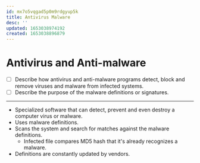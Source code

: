 ```yaml
---
id: mx7o5vqgad5p0m9rdgyup5k
title: Antivirus Malware
desc: ''
updated: 1653038974192
created: 1653038896879
---
```


# Antivirus and Anti-malware

- [ ] Describe how antivirus and anti-malware programs detect, block and remove viruses and malware from infected systems.
- [ ] Describe the purpose of the malware definitions or signatures.

---

- Specialized software that can detect, prevent and even destroy a computer virus or malware.
- Uses malware definitions.
- Scans the system and search for matches against the malware definitions.
  - Infected file compares MD5 hash that it's already recognizes a malware.
- Definitions are constantly updated by vendors.

